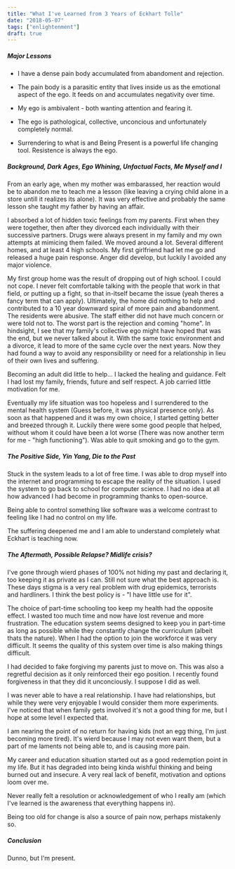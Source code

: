 ```yaml
---
title: "What I've Learned from 3 Years of Eckhart Tolle"
date: "2018-05-07"
tags: ["enlightenment"]
draft: true
---
```


##### Major Lessons

- I have a dense pain body accumulated from abandoment and rejection.  

- The pain body is a parasitic entity that lives inside us as the emotional aspect of the ego.  It feeds on and accumulates negativity over time.

- My ego is ambivalent - both wanting attention and fearing it.

- The ego is pathological, collective, unconcious and unfortunately completely normal.

- Surrendering to what is and Being Present is a powerful life changing tool.  Resistence is always the ego.

##### Background, Dark Ages, Ego Whining, Unfactual Facts, Me Myself and I

From an early age, when my mother was embarassed, her reaction would be to abandon me to teach me a lesson (like leaving a crying child alone in a store untill it realizes its alone).  It was very effective and probably the same lesson she taught my father by having an affair.

I absorbed a lot of hidden toxic feelings from my parents.  First when they were together, then after they divorced each individually with their successive partners.  Drugs were always present in my family and my own attempts at mimicing them failed.  We moved around a lot.  Several different homes, and at least 4 high schools.  My first girlfriend had let me go and released a huge pain response.  Anger did develop, but luckily I avoided any major violence.

My first group home was the result of dropping out of high school.  I could not cope.   I never felt comfortable talking with the people that work in that field, or putting up a fight, so that in-itself became the issue (yeah theres a fancy term that can apply).   Ultimately, the home did nothing to help and contributed to a 10 year downward spiral of more pain and abandonment.  The residents were abusive.  The staff either did not have much concern or were told not to.  The worst part is the rejection and coming "home".  In hindsight, I see that my family's collective ego might have hoped that was the end, but we never talked about it.  With the same toxic environment and a divorce, it lead to more of the same cycle over the next years.  Now they had found a way to avoid any responsibility or need for a relationship in lieu of their own lives and suffering.

Becoming an adult did little to help... I lacked the healing and guidance.  Felt I had lost my family, friends, future and self respect.  A job carried little motivation for me. 

Eventually my life situation was too hopeless and I surrendered to the mental health system (Guess before, it was physical presence only).  As soon as that happened and it was my own choice, I started getting better and breezed through it.  Luckily there were some good people that helped, without whom it could have been a lot worse (There was now another term for me - "high functioning").  Was able to quit smoking and go to the gym. 

##### The Positive Side, Yin Yang, Die to the Past

Stuck in the system leads to a lot of free time.  I was able to drop myself into the internet and programming to escape the reality of the situation. I used the system to go back to school for computer science. I had no idea at all how advanced I had become in programming thanks to open-source. 

Being able to control something like software was a welcome contrast to feeling like I had no control on my life.

The suffering deepened me and I am able to understand completely what Eckhart is teaching now.

##### The Aftermath, Possible Relapse? Midlife crisis?

I've gone through wierd phases of 100% not hiding my past and declaring it, too keeping it as private as I can.  Still not sure what the best approach is.   These days stigma is a very real problem with drug epidemics, terrorists and hardliners.  I think the best policy is - "I have little use for it".

The choice of part-time schooling too keep my health had the opposite effect.  I wasted too much time and now have lost revenue and more frustration.  The education system seems designed to keep you in part-time as long as possible while they constantly change the curriculum (albeit thats the nature).  When I had the option to join the workforce it was very difficult.  It seems the quality of this system over time is also making things difficult.

I had decided to fake forgiving my parents just to move on.  This was also a regretful decision as it only reinforced their ego position.  I recently found forgiveness in that they did it unconciously. I suppose I did as well.

I was never able to have a real relationship. I have had relationships, but while they were very enjoyable I would consider them more experiments.  I've noticed that when family gets involved it's not a good thing for me, but I hope at some level I expected that.

I am nearing the point of no return for having kids (not an egg thing, I'm just becoming more tired).   It's wierd because I may not even want them, but a part of me laments not being able to, and is causing more pain.

My career and education situation started out as a good redemption point in my life.  But it has degraded into being kinda wishful thinking and being burned out and insecure.  A very real lack of benefit, motivation and options loom over me.

Never really felt a resolution or acknowledgement of who I really am (which I've learned is the awareness that everything happens in).  

Being too old for change is also a source of pain now, perhaps mistakenly so.

##### Conclusion

Dunno, but I'm present.

